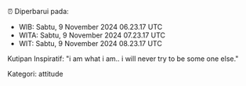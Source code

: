 ⏰ Diperbarui pada:
- WIB: Sabtu, 9 November 2024 06.23.17 UTC
- WITA: Sabtu, 9 November 2024 07.23.17 UTC
- WIT: Sabtu, 9 November 2024 08.23.17 UTC

Kutipan Inspiratif:
"i am what i am.. i will never try to be some one else."


Kategori: attitude

